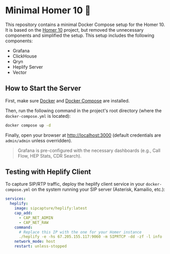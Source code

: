 # Minimal Homer 10  🔭

This repository contains a minimal Docker Compose setup for the Homer 10. It is based on the [Homer 10](https://github.com/sipcapture/homer-docker) project, but removed the unnecessary components and simplified the setup. This setup includes the following components:

- Grafana
- ClickHouse
- Qryn
- Heplify Server
- Vector

## How to Start the Server

First, make sure [Docker](https://docs.docker.com/get-docker/) and [Docker Compose](https://docs.docker.com/compose/install/) are installed.

Then, run the following command in the project's root directory (where the `docker-compose.yml` is located):

```bash
docker compose up -d
```

Finally, open your browser at [http://localhost:3000](http://localhost:3000) (default credentials are `admin/admin` unless overridden).  

> Grafana is pre-configured with the necessary dashboards (e.g., Call Flow, HEP Stats, CDR Search).

## Testing with Heplify Client

To capture SIP/RTP traffic, deploy the heplify client service in your `docker-compose.yml` on the system running your SIP server (Asterisk, Kamailio, etc.):

```yaml
services:
  heplify:
    image: sipcapture/heplify:latest
    cap_add:
      - CAP_NET_ADMIN
      - CAP_NET_RAW
    command:
      # Replace this IP with the one for your Homer instance
      ./heplify -e -hs 67.205.155.117:9060 -m SIPRTCP -dd -zf -l info
    network_mode: host
    restart: unless-stopped
```
